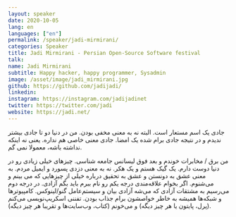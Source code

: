 ```yaml
---
layout: speaker
date: 2020-10-05
lang: en
languages: ["en"]
permalink: /speaker/jadi-mirmirani/
categories: Speaker
title: Jadi Mirmirani - Persian Open-Source Software festival
talk:
name: Jadi Mirmirani
subtitle: Happy hacker, happy programmer, Sysadmin
image: /asset/image/jadi_mirmirani.jpg
github: https://github.com/jadijadi/
linkedin:
instagram: https://instagram.com/jadijadinet
twitter: https://twitter.com/jadi
website: https://jadi.net/
---
```


جادی یک اسم مستعار است. البته نه به معنی مخفی بودن. من در دنیا دو تا جادی بیشتر ندیدم و در نتیجه جادی برام شده یک امضا. جادی معنی خاصی هم نداره. یعنی نه اینکه نداشته باشه، معمولا نمی گم.

من برق / مخابرات خوندم و بعد فوق لیسانس جامعه شناسی. چیزهای خیلی زیادی رو در دنیا دوست دارم. یک گیک هستم و یک هکر. نه به معنی دزدی پسورد و ایمیل مردم. به معنی عشق به دونستن و عشق به تحقیق درباره خیلی از چیزهایی که می بینم و می‌شنوم. اگر بخوام علاقه‌مندی‌ درجه یکم رو نام ببرم باید بگم آزادی. در درجه دوم می‌رسیم به مشتقات آزادی که می‌شه آزادی بیان و سیستم‌عامل گنو/لینوکس. کامپیوترها و شبکه‌ها همیشه به خاطر خواصشون برام جذاب بودن. تفننی اسکریپ‌نویسی می‌کنم (پرل، پایتون یا هر چیز دیگه) و می‌خونم (کتاب، وب‌سایت‌ها و تقریبا هر چیز دیگه).

